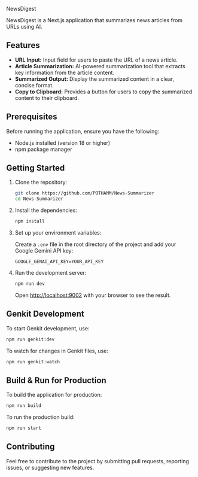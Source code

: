 NewsDigest

NewsDigest is a Next.js application that summarizes news articles from URLs using AI.

## Features

-   **URL Input:** Input field for users to paste the URL of a news article.
-   **Article Summarization:** AI-powered summarization tool that extracts key information from the article content.
-   **Summarized Output:** Display the summarized content in a clear, concise format.
-   **Copy to Clipboard:** Provides a button for users to copy the summarized content to their clipboard.

## Prerequisites

Before running the application, ensure you have the following:

-   Node.js installed (version 18 or higher)
-   npm package manager

## Getting Started

1.  Clone the repository:

    ```bash
    git clone https://github.com/POTHAMM/News-Summarizer
    cd News-Summarizer
    ```

2.  Install the dependencies:

    ```bash
    npm install
    ```

3.  Set up your environment variables:

    Create a `.env` file in the root directory of the project and add your Google Gemini API key:

    ```
    GOOGLE_GENAI_API_KEY=YOUR_API_KEY
    ```

4.  Run the development server:

    ```bash
    npm run dev
    ```

    Open [http://localhost:9002](http://localhost:9002) with your browser to see the result.

## Genkit Development

To start Genkit development, use:

```bash
npm run genkit:dev
```

To watch for changes in Genkit files, use:

```bash
npm run genkit:watch
```

## Build & Run for Production

To build the application for production:

```bash
npm run build
```

To run the production build:

```bash
npm run start
```

## Contributing

Feel free to contribute to the project by submitting pull requests, reporting issues, or suggesting new features.

